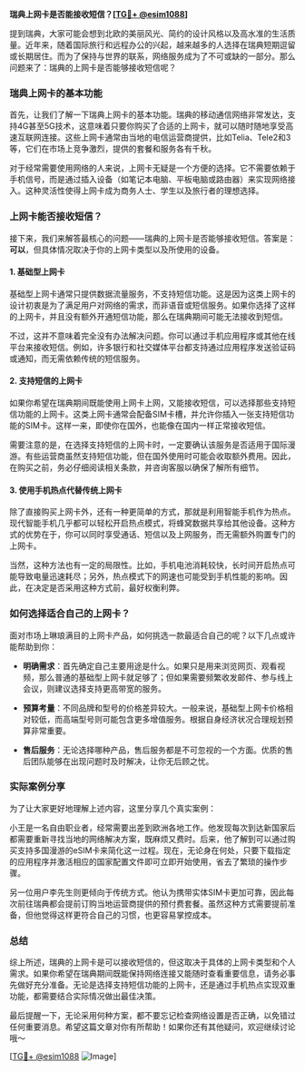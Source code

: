**瑞典上网卡是否能接收短信？[[TG💪+ @esim1088](https://t.me/s/esim1088)]**

提到瑞典，大家可能会想到北欧的美丽风光、简约的设计风格以及高水准的生活质量。近年来，随着国际旅行和远程办公的兴起，越来越多的人选择在瑞典短期逗留或长期居住。而为了保持与世界的联系，网络服务成为了不可或缺的一部分。那么问题来了：瑞典的上网卡是否能够接收短信呢？

### 瑞典上网卡的基本功能

首先，让我们了解一下瑞典上网卡的基本功能。瑞典的移动通信网络非常发达，支持4G甚至5G技术，这意味着只要你购买了合适的上网卡，就可以随时随地享受高速互联网连接。这些上网卡通常由当地的电信运营商提供，比如Telia、Tele2和3等，它们在市场上竞争激烈，提供的套餐和服务各有千秋。

对于经常需要使用网络的人来说，上网卡无疑是一个方便的选择。它不需要依赖于手机信号，而是通过插入设备（如笔记本电脑、平板电脑或路由器）来实现网络接入。这种灵活性使得上网卡成为商务人士、学生以及旅行者的理想选择。

### 上网卡能否接收短信？

接下来，我们来解答最核心的问题——瑞典的上网卡是否能够接收短信。答案是：**可以**，但具体情况取决于你的上网卡类型以及所使用的设备。

#### 1. 基础型上网卡

基础型上网卡通常只提供数据流量服务，不支持短信功能。这是因为这类上网卡的设计初衷是为了满足用户对网络的需求，而非语音或短信服务。如果你选择了这样的上网卡，并且没有额外开通短信功能，那么在瑞典期间可能无法接收到短信。

不过，这并不意味着完全没有办法解决问题。你可以通过手机应用程序或其他在线平台来接收短信。例如，许多银行和社交媒体平台都支持通过应用程序发送验证码或通知，而无需依赖传统的短信服务。

#### 2. 支持短信的上网卡

如果你希望在瑞典期间既能使用上网卡上网，又能接收短信，可以选择那些支持短信功能的上网卡。这类上网卡通常会配备SIM卡槽，并允许你插入一张支持短信功能的SIM卡。这样一来，即使你在国外，也能像在国内一样正常接收短信。

需要注意的是，在选择支持短信的上网卡时，一定要确认该服务是否适用于国际漫游。有些运营商虽然支持短信功能，但在国外使用时可能会收取额外费用。因此，在购买之前，务必仔细阅读相关条款，并咨询客服以确保了解所有细节。

#### 3. 使用手机热点代替传统上网卡

除了直接购买上网卡外，还有一种更简单的方式，那就是利用智能手机作为热点。现代智能手机几乎都可以轻松开启热点模式，将蜂窝数据共享给其他设备。这种方式的优势在于，你可以同时享受通话、短信以及上网服务，而无需额外购置专门的上网卡。

当然，这种方法也有一定的局限性。比如，手机电池消耗较快，长时间开启热点可能导致电量迅速耗尽；另外，热点模式下的网速也可能受到手机性能的影响。因此，在决定是否采用这种方式前，最好权衡利弊。

### 如何选择适合自己的上网卡？

面对市场上琳琅满目的上网卡产品，如何挑选一款最适合自己的呢？以下几点或许能帮助到你：

- **明确需求**：首先确定自己主要用途是什么。如果只是用来浏览网页、观看视频，那么普通的基础型上网卡就足够了；但如果需要频繁收发邮件、参与线上会议，则建议选择支持更高带宽的服务。
  
- **预算考量**：不同品牌和型号的价格差异较大。一般来说，基础型上网卡价格相对较低，而高端型号则可能包含更多增值服务。根据自身经济状况合理规划预算非常重要。

- **售后服务**：无论选择哪种产品，售后服务都是不可忽视的一个方面。优质的售后团队能够在出现问题时及时解决，让你无后顾之忧。

### 实际案例分享

为了让大家更好地理解上述内容，这里分享几个真实案例：

小王是一名自由职业者，经常需要出差到欧洲各地工作。他发现每次到达新国家后都需要重新寻找当地的网络解决方案，既麻烦又费时。后来，他了解到可以通过购买支持多国漫游的eSIM卡来简化这一过程。现在，无论身在何处，只要下载指定的应用程序并激活相应的国家配置文件即可立即开始使用，省去了繁琐的操作步骤。

另一位用户李先生则更倾向于传统方式。他认为携带实体SIM卡更加可靠，因此每次前往瑞典都会提前订购当地运营商提供的预付费套餐。虽然这种方式需要提前准备，但他觉得这样更符合自己的习惯，也更容易掌控成本。

### 总结

综上所述，瑞典的上网卡是可以接收短信的，但这取决于具体的上网卡类型和个人需求。如果你希望在瑞典期间既能保持网络连接又能随时查看重要信息，请务必事先做好充分准备。无论是选择支持短信功能的上网卡，还是通过手机热点实现双重功能，都需要结合实际情况做出最佳决策。

最后提醒一下，无论采用何种方案，都不要忘记检查网络设置是否正确，以免错过任何重要消息。希望这篇文章对你有所帮助！如果你还有其他疑问，欢迎继续讨论哦～

[[TG💪+ @esim1088](https://t.me/s/esim1088) ![Image](https://i.postimg.cc/4NQfJmqS/Snipaste-2025-05-13-00-14-12.png)]